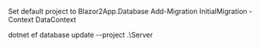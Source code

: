 ﻿Set default project to Blazor2App.Database
Add-Migration InitialMigration -Context DataContext

dotnet ef database update --project .\Server